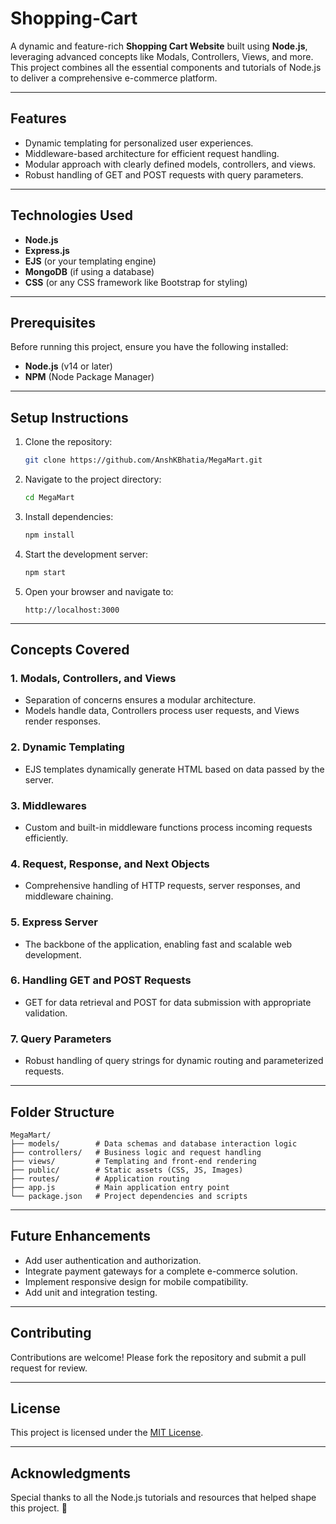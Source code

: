 # Shopping-Cart

A dynamic and feature-rich **Shopping Cart Website** built using **Node.js**, leveraging advanced concepts like Modals, Controllers, Views, and more. This project combines all the essential components and tutorials of Node.js to deliver a comprehensive e-commerce platform.

---

## Features
- Dynamic templating for personalized user experiences.
- Middleware-based architecture for efficient request handling.
- Modular approach with clearly defined models, controllers, and views.
- Robust handling of GET and POST requests with query parameters.

---

## Technologies Used
- **Node.js**
- **Express.js**
- **EJS** (or your templating engine)
- **MongoDB** (if using a database)
- **CSS** (or any CSS framework like Bootstrap for styling)

---

## Prerequisites
Before running this project, ensure you have the following installed:
- **Node.js** (v14 or later)
- **NPM** (Node Package Manager)

---

## Setup Instructions

1. Clone the repository:
    ```bash
    git clone https://github.com/AnshKBhatia/MegaMart.git
    ```

2. Navigate to the project directory:
    ```bash
    cd MegaMart
    ```

3. Install dependencies:
    ```bash
    npm install
    ```

4. Start the development server:
    ```bash
    npm start
    ```

5. Open your browser and navigate to:
    ```
    http://localhost:3000
    ```

---

## Concepts Covered

### 1. Modals, Controllers, and Views
- Separation of concerns ensures a modular architecture.
- Models handle data, Controllers process user requests, and Views render responses.

### 2. Dynamic Templating
- EJS templates dynamically generate HTML based on data passed by the server.

### 3. Middlewares
- Custom and built-in middleware functions process incoming requests efficiently.

### 4. Request, Response, and Next Objects
- Comprehensive handling of HTTP requests, server responses, and middleware chaining.

### 5. Express Server
- The backbone of the application, enabling fast and scalable web development.

### 6. Handling GET and POST Requests
- GET for data retrieval and POST for data submission with appropriate validation.

### 7. Query Parameters
- Robust handling of query strings for dynamic routing and parameterized requests.

---

## Folder Structure
```
MegaMart/
├── models/        # Data schemas and database interaction logic
├── controllers/   # Business logic and request handling
├── views/         # Templating and front-end rendering
├── public/        # Static assets (CSS, JS, Images)
├── routes/        # Application routing
├── app.js         # Main application entry point
└── package.json   # Project dependencies and scripts
```

---

## Future Enhancements
- Add user authentication and authorization.
- Integrate payment gateways for a complete e-commerce solution.
- Implement responsive design for mobile compatibility.
- Add unit and integration testing.

---

## Contributing
Contributions are welcome! Please fork the repository and submit a pull request for review.

---

## License
This project is licensed under the [MIT License](LICENSE).

---

## Acknowledgments
Special thanks to all the Node.js tutorials and resources that helped shape this project. 🎉
